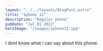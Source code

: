 ```yaml
---
layout: "../../layouts/BlogPost.astro"
title: "Iphone 12"
description: "Regular phone"
pubDate: "Jul 01 2022"
heroImage: "/images/iphone12.jpg"
---
```


I dont know what i can say about this phone.
